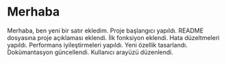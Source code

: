 # Merhaba
Merhaba, ben yeni bir satır ekledim.
Proje başlangıcı yapıldı.
README dosyasına proje açıklaması eklendi.
İlk fonksiyon eklendi.
Hata düzeltmeleri yapıldı.
Performans iyileştirmeleri yapıldı.
Yeni özellik tasarlandı.
Dokümantasyon güncellendi.
Kullanıcı arayüzü düzenlendi.
